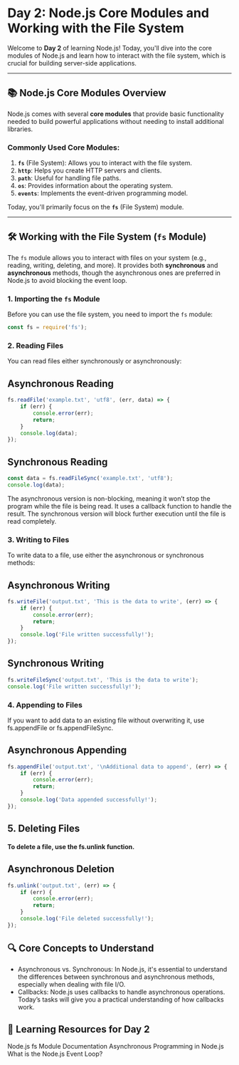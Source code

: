 # Day 2: Node.js Core Modules and Working with the File System

Welcome to **Day 2** of learning Node.js! Today, you'll dive into the core modules of Node.js and learn how to interact with the file system, which is crucial for building server-side applications.

---

## 📚 **Node.js Core Modules Overview**

Node.js comes with several **core modules** that provide basic functionality needed to build powerful applications without needing to install additional libraries.

### Commonly Used Core Modules:
1. **`fs`** (File System): Allows you to interact with the file system.
2. **`http`**: Helps you create HTTP servers and clients.
3. **`path`**: Useful for handling file paths.
4. **`os`**: Provides information about the operating system.
5. **`events`**: Implements the event-driven programming model.

Today, you'll primarily focus on the **`fs`** (File System) module.

---

## 🛠 **Working with the File System (`fs` Module)**

The `fs` module allows you to interact with files on your system (e.g., reading, writing, deleting, and more). It provides both **synchronous** and **asynchronous** methods, though the asynchronous ones are preferred in Node.js to avoid blocking the event loop.

### 1. **Importing the `fs` Module**
Before you can use the file system, you need to import the `fs` module:
```javascript
const fs = require('fs');
```
### 2. **Reading Files**
You can read files either synchronously or asynchronously:

## Asynchronous Reading
```javascript
fs.readFile('example.txt', 'utf8', (err, data) => {
    if (err) {
        console.error(err);
        return;
    }
    console.log(data);
});
```
## Synchronous Reading

```javascript 
const data = fs.readFileSync('example.txt', 'utf8');
console.log(data);
```
 The asynchronous version is non-blocking, meaning it won’t stop the program while the file is being read. It uses a callback function to handle the result.
 The synchronous version will block further execution until the file is read completely.

### 3. Writing to Files
 To write data to a file, use either the asynchronous or synchronous methods:

## Asynchronous Writing
``` javascript
fs.writeFile('output.txt', 'This is the data to write', (err) => {
    if (err) {
        console.error(err);
        return;
    }
    console.log('File written successfully!');
});
```
## Synchronous Writing
```javascript
fs.writeFileSync('output.txt', 'This is the data to write');
console.log('File written successfully!');
```
### 4. Appending to Files
If you want to add data to an existing file without overwriting it, use fs.appendFile or fs.appendFileSync.

## Asynchronous Appending
```javascript
fs.appendFile('output.txt', '\nAdditional data to append', (err) => {
    if (err) {
        console.error(err);
        return;
    }
    console.log('Data appended successfully!');
});
```


## 5. Deleting Files
#### To delete a file, use the fs.unlink function.

## Asynchronous Deletion
```javascript
fs.unlink('output.txt', (err) => {
    if (err) {
        console.error(err);
        return;
    }
    console.log('File deleted successfully!');
});
```




## 🔍 Core Concepts to Understand
- Asynchronous vs. Synchronous: In Node.js, it's essential to understand the differences between synchronous and asynchronous methods, especially when dealing with file I/O.
- Callbacks: Node.js uses callbacks to handle asynchronous operations. Today’s tasks will give you a practical understanding of how callbacks work.

## 🚀 Learning Resources for Day 2
Node.js fs Module Documentation
Asynchronous Programming in Node.js
What is the Node.js Event Loop?
